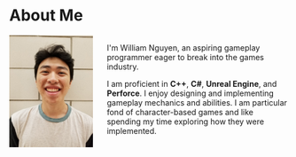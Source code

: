 # About Me

<div style="overflow: hidden;" markdown="1">
  <img src="/assets/img/WilliamNguyen.jpg" style="float: left; max-width:30%; padding-right: 25px;">

  I'm William Nguyen, an aspiring gameplay programmer eager to break into the games industry.

  I am proficient in **C++**, **C#**, **Unreal Engine**, and **Perforce**. I enjoy designing and implementing gameplay mechanics and abilities. I am particular fond of character-based games and like spending my time exploring how they were implemented.
</div>